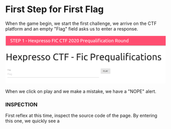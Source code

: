 # First Step for First Flag

When the game begin, we start the first challenge, we arrive on the CTF platform and an empty "Flag" field asks us to enter a response. 

![ch01 Platform](/images/ch01-platform.png)

When we click on play and we make a mistake, we have a "NOPE" alert.

### INSPECTION

First reflex at this time, inspect the source code of the page.
By entering this one, we quickly see a <script> block containing javascript.
Let's see its content below:

```javascript
const play = () => {
  var game = new Array(
    116,
    228,
    203,
    270,
    334,
    382,
    354,
    417,
    485,
    548,
    586,
    673,
    658,
    761,
    801,
    797,
    788,
    850,
    879,
    894,
    959,
    1059,
    1071,
    1140,
    1207,
    1226,
    1258,
    1305,
    1376,
    1385,
    1431,
    1515
  );

  const u_u = "CTF.By.HexpressoCTF.By.Hexpresso";
  const flag = document.getElementById("flag").value;

  for (i = 0; i < u_u.length; i++) {
    if (u_u.charCodeAt(i) + flag.charCodeAt(i) + i * 42 != game[i]) {
      alert("NOPE");
      return;
    }
  }

  // Good j0b
  alert("WELL DONE!");

  document.location.replace(
    document.location.protocol +
      "//" +
      document.location.hostname +
      "/" +
      flag
  );
};
```

So we have an array of several numbers, a string `u_u`, and the string we enter in the field assigned to the variable `flag`.

In the for loop having for limit the size of the string `u_u`, if at index `[i]`, the sum of the hexadecimal of the character of `u_u` and `flag` adds to `i * 42` is not equal to the number at index `[i]` in game, then the script returns NOPE to us and stops.
On the contrary, if the calculation is correct, it returns WELL DONE and we can deduce that the flag is the value to put at the end of the url to reach challenge 02.

### THINKING AND WRITING CODE

We must therefore find at this time what to put in the string `flag` in order to fulfill the prerequisite.
So I wrote a javascript script here:

```javascript
var game = new Array(
    116,
    228,
    203,
    270,
    334,
    382,
    354,
    417,
    485,
    548,
    586,
    673,
    658,
    761,
    801,
    797,
    788,
    850,
    879,
    894,
    959,
    1059,
    1071,
    1140,
    1207,
    1226,
    1258,
    1305,
    1376,
    1385,
    1431,
    1515
  );

const u_u = "CTF.By.HexpressoCTF.By.Hexpresso";

for (i = 0; i < u_u.length; i++) {
    process.stdout.write(String.fromCharCode(game[i] - i * 42 - u_u.charCodeAt(i)));
}
```

It takes the two elements that we know, the array `game` and the string `u_u`.
To find the flag, we do the calculation in reverse!
We take the number at the index `[i]` in game, subtract the value of `i * 42` as well as the hexadecimal of `u_u` at the index `[i]`.
To display the string to use for `flag`, we print it with `process.stdout.write`. 
It only remains to run it in a terminal and go to the next challenge ;-)
